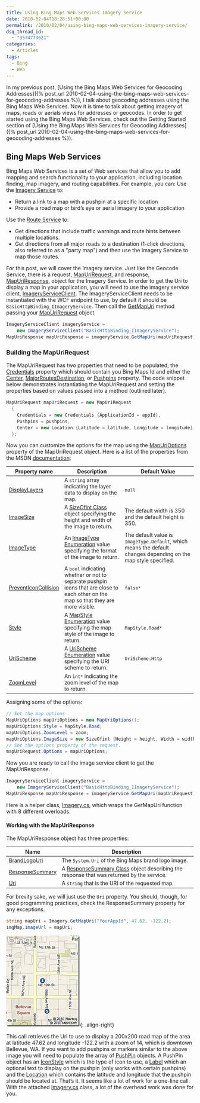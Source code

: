 ```yaml
---
title: Using Bing Maps Web Services Imagery Service
date: 2010-02-04T18:28:51+00:00
permalink: /2010/02/04/using-bing-maps-web-services-imagery-service/
dsq_thread_id:
  - "3574773621"
categories:
  - Articles
tags:
  - Bing
  - Web
---
```

In my previous post, [Using the Bing Maps Web Services for Geocoding Addresses]({% post_url 2010-02-04-using-the-bing-maps-web-services-for-geocoding-addresses %}), I talk about geocoding addresses using the Bing Maps Web Services. Now it is time to talk about getting imagery of maps, roads or aerials views for addresses or geocodes. In order to get started using the Bing Maps Web Services, check out the Getting Started section of [Using the Bing Maps Web Services for Geocoding Addresses]({% post_url 2010-02-04-using-the-bing-maps-web-services-for-geocoding-addresses %}).

## Bing Maps Web Services

Bing Maps Web Services is a set of Web services that allow you to add mapping and search functionality to your application, including location finding, map imagery, and routing capabilities. For example, you can: Use the [Imagery Service](http://msdn.microsoft.com/en-us/library/cc981090.aspx?WT.mc_id=DOP-MVP-4024623) to:

* Return a link to a map with a pushpin at a specific location
* Provide a road map or bird’s eye or aerial imagery to your application

Use the [Route Service](http://msdn.microsoft.com/en-us/library/cc966826.aspx?WT.mc_id=DOP-MVP-4024623) to:

* Get directions that include traffic warnings and route hints between multiple locations.
* Get directions from all major roads to a destination (1-click directions, also referred to as a "party map") and then use the Imagery Service to map those routes.

For this post, we will cover the Imagery service. Just like the Geocode Service, there is a request, [MapUriRequest](http://msdn.microsoft.com/en-us/library/cc980912.aspx?WT.mc_id=DOP-MVP-4024623), and response, [MapUriResponse](http://msdn.microsoft.com/en-us/library/cc981042.aspx?WT.mc_id=DOP-MVP-4024623), object for the Imagery Service. In order to get the Uri to display a map in your application, you will need to use the imagery service client, [ImageryServiceClient](http://msdn.microsoft.com/en-us/library/cc980959.aspx?WT.mc_id=DOP-MVP-4024623). The ImageryServiceClient needs to be instantiated with the WCF endpoint to use, by default it should be `BasicHttpBinding_IImageryService`. Then call the [GetMapUri](http://msdn.microsoft.com/en-us/library/cc981108.aspx?WT.mc_id=DOP-MVP-4024623) method passing your [MapUriRequest](http://msdn.microsoft.com/en-us/library/cc980912.aspx?WT.mc_id=DOP-MVP-4024623) object.

```cs
ImageryServiceClient imageryService =
    new ImageryServiceClient("BasicHttpBinding_IImageryService");
MapUriResponse mapUriResponse = imageryService.GetMapUri(mapUriRequest);
```

### Building the MapUriRequest

The MapUriRequest has two properties that need to be populated; the [Credentials](http://msdn.microsoft.com/en-us/library/cc966923.aspx?WT.mc_id=DOP-MVP-4024623) property which should contain you Bing Maps Id and either the [Center](http://msdn.microsoft.com/en-us/library/cc966747.aspx?WT.mc_id=DOP-MVP-4024623), [MajorRoutesDestination](http://msdn.microsoft.com/en-us/library/cc966744.aspx?WT.mc_id=DOP-MVP-4024623), or [Pushpins](http://msdn.microsoft.com/en-us/library/cc980872.aspx?WT.mc_id=DOP-MVP-4024623) property.  The code snippet below demonstrates instantiating the MapUriRequest and setting the properties based on values passed into a method (outlined later).

```cs
MapUriRequest mapUriRequest = new MapUriRequest
  {
    Credentials = new Credentials {ApplicationId = appId},
    Pushpins = pushpins,
    Center = new Location {Latitude = latitude, Longitude = longitude}
  };
```

Now you can customize the options for the map using the [MapUriOptions](http://msdn.microsoft.com/en-us/library/cc981074.aspx?WT.mc_id=DOP-MVP-4024623) property of the MapUriRequest object. Here is a list of the properties from the MSDN [documentation](http://msdn.microsoft.com/en-us/library/cc981033.aspx?WT.mc_id=DOP-MVP-4024623):

|Property name|Description|Default Value|
|--- |--- |---|
|[DisplayLayers](http://msdn.microsoft.com/en-us/library/cc981085.asp?WT.mc_id=DOP-MVP-4024623x)|A `string` array indicating the layer data to display on the map.|`null`|
|[ImageSize](http://msdn.microsoft.com/en-us/library/cc966894.aspx?WT.mc_id=DOP-MVP-4024623)|A [SizeOfint Class](http://msdn.microsoft.com/en-us/library/cc981005.aspx?WT.mc_id=DOP-MVP-4024623) object specifying the height and width of the image to return.|The default width is 350 and the default height is 350.|
|[ImageType](http://msdn.microsoft.com/en-us/library/cc980869.aspx?WT.mc_id=DOP-MVP-4024623)|An [ImageType Enumeration](http://msdn.microsoft.com/en-us/library/cc966755.aspx?WT.mc_id=DOP-MVP-4024623) value specifying the format of the image to return.|The default value is `ImageType.Default`, which means the default changes depending on the map style specified.|
|[PreventIconCollision](http://msdn.microsoft.com/en-us/library/cc981009.aspx?WT.mc_id=DOP-MVP-4024623)|A `bool` indicating whether or not to separate pushpin icons that are close to each other on the map so that they are more visible.|`false*`|
|[Style](http://msdn.microsoft.com/en-us/library/cc966910.aspx?WT.mc_id=DOP-MVP-4024623)|A [MapStyle Enumeration](http://msdn.microsoft.com/en-us/library/cc966745.aspx?WT.mc_id=DOP-MVP-4024623) value specifying the map style of the image to return.|`MapStyle.Road*`|
|[UriScheme](http://msdn.microsoft.com/en-us/library/cc981052.aspx?WT.mc_id=DOP-MVP-4024623)|A [UriScheme Enumeration](http://msdn.microsoft.com/en-us/library/cc981022.aspx?WT.mc_id=DOP-MVP-4024623) value specifying the URI scheme to return.|`UriScheme.Http`|
|[ZoomLevel](http://msdn.microsoft.com/en-us/library/cc966900.aspx?WT.mc_id=DOP-MVP-4024623)|An `int*` indicating the zoom level of the map to return. ||

Assigning some of the options:

```cs
// Set the map options
MapUriOptions mapUriOptions = new MapUriOptions();
mapUriOptions.Style = MapStyle.Road;
mapUriOptions.ZoomLevel = zoom;
mapUriOptions.ImageSize = new SizeOfint {Height = height, Width = width};
// Set the options property of the request.
mapUriRequest.Options = mapUriOptions;
```

Now you are ready to call the image service client to get the MapUriResponse.

``` cs
ImageryServiceClient imageryService =
    new ImageryServiceClient("BasicHttpBinding_IImageryService");
MapUriResponse mapUriResponse = imageryService.GetMapUri(mapUriRequest);
```

Here is a helper class, [Imagery.cs](/assets/downloads/Imagery.cs_.zip),  which wraps the GetMapUri function with 8 different overloads.

#### Working with the MapUriResponse

The MapUriResponse object has three properties:

|Name|Description|
|--- |--- |
|[BrandLogoUri](http://msdn.microsoft.com/en-us/library/ee692183.aspx?WT.mc_id=DOP-MVP-4024623)|The `System.Uri` of the Bing Maps brand logo image.|
|[ResponseSummary](http://msdn.microsoft.com/en-us/library/cc980964.aspx?WT.mc_id=DOP-MVP-4024623)|A [ResponseSummary Class](http://msdn.microsoft.com/en-us/library/cc980902.aspx?WT.mc_id=DOP-MVP-4024623) object describing the response that was returned by the service.|
|[Uri](http://msdn.microsoft.com/en-us/library/cc980931.aspx?WT.mc_id=DOP-MVP-4024623)|A `string` that is the URI of the requested map.|

For brevity sake, we will just use the `Uri` property.  You should, though, for good programming practices, check the ResponseSummary property for any exceptions.

```cs
string mapUri = Imagery.GetMapUri("YourAppId", 47.62, -122.2);
imgMap.imageUrl = mapUri;
```

![image-right](/assets/images/posts/image_thumb.png "downtown Bellevue"){: .align-right}

This call retrieves the Uri to use to display a 200x200 road map of the area at latitude 47.62 and longitude -122.2 with a zoom of 14, which is downtown Bellevue, WA. If you want to add pushpins or markers similar to the above image you will need to populate the array of [PushPin](http://msdn.microsoft.com/en-us/library/cc966869.aspx?WT.mc_id=DOP-MVP-4024623) objects. A PushPin object has an [IconStyle](http://msdn.microsoft.com/en-us/library/cc980903.aspx?WT.mc_id=DOP-MVP-4024623) which is the type of icon to use, a [Label](http://msdn.microsoft.com/en-us/library/cc981045.aspx?WT.mc_id=DOP-MVP-4024623) which an optional text to display on the pushpin (only works with certain pushpins) and the [Location](http://msdn.microsoft.com/en-us/library/cc966941.aspx?WT.mc_id=DOP-MVP-4024623) which contains the latitude and longitude that the pushpin should be located at. That’s it.  It seems like a lot of work for a one-line call.  With the attached [Imagery.cs](/assets/downloads/Imagery.cs_.zip) class, a lot of the overhead work was done for you.
